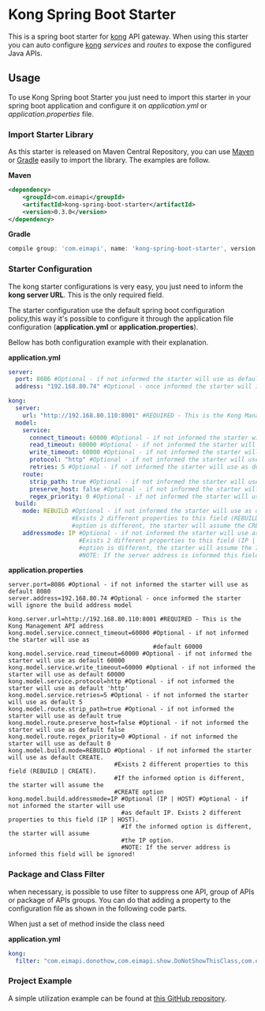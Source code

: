 # Kong Spring Boot Starter

This is a spring boot starter for [kong](https://konghq.com/) API gateway. When using this starter you can auto 
configure [kong](https://konghq.com/) _services_ and _routes_ to expose the configured Java APIs. 


## Usage

To use Kong Spring boot Starter you just need to import this starter in your spring boot application and configure it on 
*application.yml* or *application.properties* file.



### Import Starter Library

As this starter is released on Maven Central Repository, you can use [Maven](http://maven.apache.org/) or 
[Gradle](https://gradle.org/) easily to import the library. The examples are follow.

**Maven**
```xml
<dependency>
    <groupId>com.eimapi</groupId>
    <artifactId>kong-spring-boot-starter</artifactId>
    <version>0.3.0</version>
</dependency>
```

**Gradle**
```groovy
compile group: 'com.eimapi', name: 'kong-spring-boot-starter', version: '0.3.0'
```


### Starter Configuration

The kong starter configurations is very easy, you just need to inform the __kong server URL__. This is the only required
 field.

The starter configuration use the default spring boot configuration policy,this way it's possible to configure it
 through the application file configuration (**application.yml** or **application.properties**).

Bellow has both configuration example with their explanation. 

**application.yml**
```yaml
server:
  port: 8086 #Optional - if not informed the starter will use as default 8080
  address: "192.168.80.74" #Optional - once informed the starter will ignore the build address model

kong:
  server:
    url: "http://192.168.80.110:8001" #REQUIRED - This is the Kong Management API address
  model:
    service:
      connect_timeout: 60000 #Optional - if not informed the starter will use as default 60000
      read_timeout: 60000 #Optional - if not informed the starter will use as default 60000
      write_timeout: 60000 #Optional - if not informed the starter will use as default 60000
      protocol: "http" #Optional - if not informed the starter will use as default 'http'
      retries: 5 #Optional - if not informed the starter will use as default 5
    route:
      strip_path: true #Optional - if not informed the starter will use as default true
      preserve_host: false #Optional - if not informed the starter will use as default false
      regex_priority: 0 #Optional - if not informed the starter will use as default 0
  build:
    mode: REBUILD #Optional - if not informed the starter will use as default CREATE.
                  #Exists 2 different properties to this field (REBUILD | CREATE). If the informed 
                  #option is different, the starter will assume the CREATE option
    addressmode: IP #Optional - if not informed the starter will use as default IP.
                    #Exists 2 different properties to this field (IP | HOST). If the informed 
                    #option is different, the starter will assume the IP option.
                    #NOTE: If the server address is informed this field will be ignored!
```


**application.properties**
```properties
server.port=8086 #Optional - if not informed the starter will use as default 8080
server.address=192.168.80.74 #Optional - once informed the starter will ignore the build address model

kong.server.url=http://192.168.80.110:8001 #REQUIRED - This is the Kong Management API address
kong.model.service.connect_timeout=60000 #Optional - if not informed the starter will use as 
                                         #default 60000
kong.model.service.read_timeout=60000 #Optional - if not informed the starter will use as default 60000
kong.model.service.write_timeout=60000 #Optional - if not informed the starter will use as default 60000
kong.model.service.protocol=http #Optional - if not informed the starter will use as default 'http'
kong.model.service.retries=5 #Optional - if not informed the starter will use as default 5
kong.model.route.strip_path=true #Optional - if not informed the starter will use as default true
kong.model.route.preserve_host=false #Optional - if not informed the starter will use as default false
kong.model.route.regex_priority=0 #Optional - if not informed the starter will use as default 0
kong.model.build.mode=REBUILD #Optional - if not informed the starter will use as default CREATE.
                              #Exists 2 different properties to this field (REBUILD | CREATE). 
                              #If the informed option is different, the starter will assume the
                              #CREATE option
kong.model.build.addressmode=IP #Optional (IP | HOST) #Optional - if not informed the starter will use
                                #as default IP. Exists 2 different properties to this field (IP | HOST).
                                #If the informed option is different, the starter will assume 
                                #the IP option.
                                #NOTE: If the server address is informed this field will be ignored!
```

### Package and Class Filter

when necessary, is possible to use filter to suppress one API, group of APIs or package of APIs groups.
 You can do that adding a property to the configuration file as  shown in the following code parts.
 
When just a set of method inside the class need 

**application.yml**
```yaml
kong:
  filter: "com.eimapi.donothow,com.eimapi.show.DoNotShowThisClass,com.eimapi.show.ShowMethods#doNotShow"
``` 
 
 
### Project Example 

A simple utilization example can be found at [this GitHub repository](https://github.com/gsdenys/kong-starter-example).


